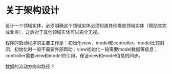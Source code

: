 关于架构设计
============

设计一个领域实体，必须明确这个领域实体必须知道其他哪些领域实体（帮助其完成业务），之后对于其他领域实体可以完全无视。

程序的启动程序的主要工作是：初始化view、model和controller。model比较封闭，初始化时一般不需要外部帮助；view初始化一般需要model数据等信息；controller需要view和model的引用，保证view和model信息的同步。

数据的流动方向和路径？
